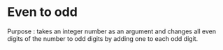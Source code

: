 # Even to odd

Purpose : takes an integer number as an argument and changes all 
even digits of the number to odd digits by adding one to each odd digit. 
